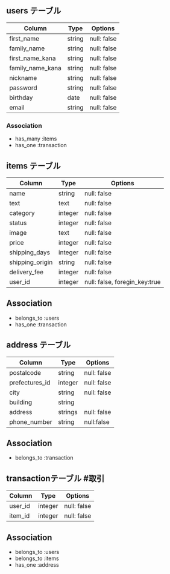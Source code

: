## users テーブル

| Column   | Type   | Options     |
| -------- | ------ | ----------- |
| first_name     | string | null: false |
| family_name     | string | null: false |
| first_name_kana     | string | null: false |
| family_name_kana     | string | null: false |
| nickname | string | null: false |
| password | string | null: false |
| birthday | date | null: false |
| email    | string | null: false |

### Association
- has_many :items
- has_one :transaction

## items テーブル

| Column | Type   | Options     |
| ------ | ------ | ----------- |
| name   | string | null: false |
| text   | text    | null: false |
| category| integer | null: false |
| status | integer  | null: false |
| image  |  text   | null: false |
| price  | integer | null: false |
| shipping_days | integer | null: false |
| shipping_origin | string | null: false |
| delivery_fee | integer | null: false |
| user_id | integer | null: false, foregin_key:true |

## Association
- belongs_to :users
- has_one :transaction

## address テーブル

| Column | Type       | Options                        |
| ------ | ---------- | ------------------------------ |
| postalcode | string | null: false |
| prefectures_id | integer | null: false |
| city    | string  | null: false |
| building | string |              |
| address | strings | null: false |
| phone_number | string | null:false |

## Association
- belongs_to :transaction

##  transactionテーブル   #取引

| Column  | Type    | Options     |
| ------- | ------- | ----------- |
| user_id | integer | null: false |   
| item_id | integer | null: false |

## Association
- belongs_to :users
- belongs_to :items
- has_one :address